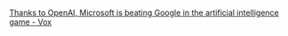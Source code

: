 
[Thanks to OpenAI, Microsoft is beating Google in the artificial intelligence game - Vox](https://www.vox.com/recode/2023/1/26/23571710/microsoft-open-ai-chatgpt-google)
